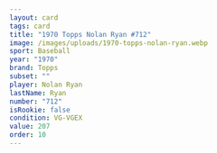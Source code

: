 ```yaml
---
layout: card
tags: card
title: "1970 Topps Nolan Ryan #712"
image: /images/uploads/1970-topps-nolan-ryan.webp
sport: Baseball
year: "1970"
brand: Topps
subset: ""
player: Nolan Ryan
lastName: Ryan
number: "712"
isRookie: false
condition: VG-VGEX
value: 207
order: 10
---
```

